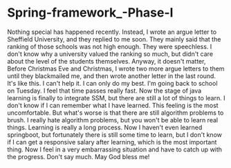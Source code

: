 # Spring-framework_-Phase-I
Nothing special has happened recently. Instead, I wrote an argue letter to Sheffield University, and they replied to me soon. They mainly said that the ranking of those schools was not high enough. They were speechless. I don't know why a university valued the ranking so much, but didn't care about the level of the students themselves. Anyway, it doesn't matter, Before Christmas Eve and Christmas, I wrote two more argue letters to them until they blackmailed me, and then wrote another letter in the last round. It's like this. I can't help it. I can only do my best. I'm going back to school on Tuesday. I feel that time passes really fast. Now the stage of java learning is finally to integrate SSM, but there are still a lot of things to learn. I don't know if I can remember what I have learned. This feeling is the most uncomfortable. But what's worse is that there are still algorithm problems to brush. I really hate algorithm problems, but you won't be able to learn real things. Learning is really a long process. Now I haven't even learned springboot, but fortunately there is still some time to learn, but I don't know if I can get a responsive salary after learning, which is the most important thing. Now I feel in a very embarrassing situation and have to catch up with the progress. Don't say much. May God bless me!
